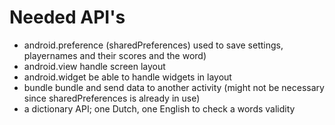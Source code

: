 # Needed API's

- android.preference (sharedPreferences)
used to save settings, playernames and their scores and the word)
- android.view
handle screen layout
- android.widget
be able to handle widgets in layout
- bundle 
bundle and send data to another activity
(might not be necessary since sharedPreferences is already in use)
- a dictionary API; one Dutch, one English
to check a words validity

